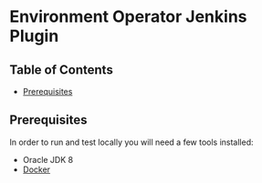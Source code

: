 # Environment Operator Jenkins Plugin

## Table of Contents

- [Prerequisites](#Prerequisites)

## Prerequisites

In order to run and test locally you will need a few tools installed:

- Oracle JDK 8
- [Docker](https://www.docker.com/get-docker)